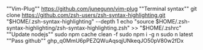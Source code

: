 ""Vim-Plug""
https://github.com/junegunn/vim-plug
""Terminal syntax""
git clone https://github.com/zsh-users/zsh-syntax-highlighting.git "$HOME/.zsh-syntax-highlighting" --depth 1
echo "source $HOME/.zsh-syntax-highlighting/zsh-syntax-highlighting.zsh" >> "$HOME/.zshrc"
""Update nodejs""
sudo npm cache clean -f
sudo npm i -g n
sudo n latest
""Pass github""
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

